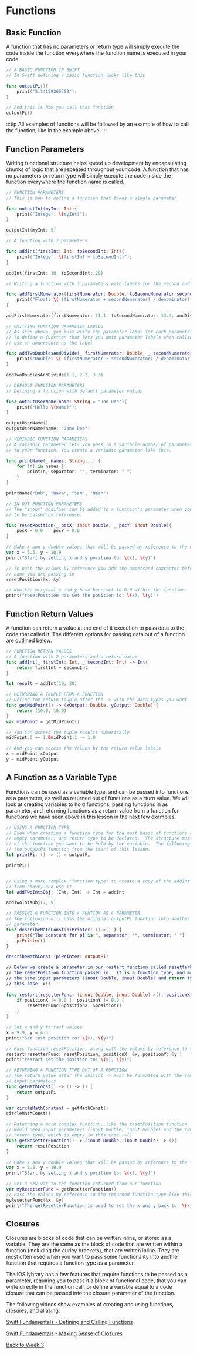 # Functions

## Basic Function

A function that has no parameters or return type will simply execute the code inside the function everywhere the function name is executed in your code.

```swift
// A BASIC FUNCTION IN SWIFT
// In Swift defining a basic function looks like this

func outputPi(){
    print("3.14159265359");
}

// And this is how you call that function
outputPi()
```

:::tip
  All examples of functions will be followed by an example of how to call the function, like in the example above.
:::

## Function Parameters

Writing functional structure helps speed up development by encapsulating chunks of logic that are repeated throughout your code. A function that has no parameters or return type will simply execute the code inside the function everywhere the function name is called.

```swift
// FUNCTION PARAMETERS
// This is how to define a function that takes a single parameter

func outputInt(myInt: Int){
    print("Integer: \(myInt)");
}

outputInt(myInt: 5)
```

```swift
// A function with 2 parameters

func addInt(firstInt: Int, toSecondInt: Int){
    print("Integer: \(firstInt + toSecondInt)");
}

addInt(firstInt: 10, toSecondInt: 20)
```

```swift
// Writing a function with 3 parameters with labels for the second and third parameters

func addFirstNumerator(firstNumerator: Double, toSecondNumerator secondNumerator: Double, andDivideBy denominator: Double){
    print("Float: \( (firstNumerator + secondNumerator) / denominator)");
}

addFirstNumerator(firstNumerator: 11.1, toSecondNumerator: 13.4, andDivideBy: 3.5)
```

```swift
// OMITTING FUNCTION PARAMETER LABELS
// As seen above, you must write the parameter label for each parameter after the first.
// To define a function that lets you omit parameter labels when calling the function,
// use an underscore as the label

func addTwoDoublesAndDivide(_ firstNumerator: Double, _ secondNumerator: Double, _ denominator: Double){
    print("Double: \( (firstNumerator + secondNumerator) / denominator)");
}

addTwoDoublesAndDivide(1.1, 2.2, 3.3)
```

```swift
// DEFAULT FUNCTION PARAMETERS
// Defining a function with default parameter values

func outputUserName(name: String = "Jon Doe"){
    print("Hello \(name)");
}

outputUserName()
outputUserName(name: "Jane Doe")
```

```swift
// VERIADIC FUNCTION PARAMETERS
// A variadic parameter lets you pass in a variable number of parameters of a given type
// to your function. You create a variadic parameter like this.

func printName(_ names: String...) {
    for (n) in names {
        print(n, separator: "", terminator: " ")
    }
}

printName("Bob", "Dave", "Sam", "Nash")
```

```swift
// IN-OUT FUNCTION PARAMETERS
// The "inout" modifier can be added to a function's parameter when you want the values
// to be passed by reference.

func resetPosition(_ posX: inout Double, _ posY: inout Double){
    posX = 0.0    posY = 0.0
}

// Make x and y double values that will be passed by reference to the next functions.
var x = 5.5, y = 10.9
print("Start by setting x and y position to: \(x), \(y)")

// To pass the values by reference you add the ampersand character before the variable
// name you are passing in
resetPosition(&x, &y)

// Now the original x and y have been set to 0.0 within the function
print("resetPosition has set the position to: \(x), \(y)")
```

## Function Return Values

A function can return a value at the end of it execution to pass data to the code that called it.  The different options for passing data out of a function are outlined below.

```swift
// FUNCTION RETURN VALUES
// A function with 2 parameters and a return value
func addInt(_ firstInt: Int, _ secondInt: Int) -> Int{
    return firstInt + secondInt
}

let result = addInt(10, 20)
```

```swift
// RETURNING A TOUPLE FROM A FUNCTION
// Define the return touple after the -> with the data types you want
func getMidPoint() -> (xOutput: Double, yOutput: Double) {
    return (10.0, 10.0)
}
var midPoint = getMidPoint()

// You can access the tuple results numerically
midPoint.0 += 1.0midPoint.1 -= 1.0

// And you can access the values by the return value labels
x = midPoint.xOutput
y = midPoint.yOutput
```


## A Function as a Variable Type
Functions can be used as a variable type, and can be passed into functions as a parameter, as well as returned out of functions as a rturn value.  We will look at creating variables to hold functions, passing functions in as parameter, and returning functions as a return value from a function for functions we have seen above in this lesson in the next few examples.

```swift
// USING A FUNCTION TYPE
// Even when creating a function type for the most basic of functions requires an
// empty parameter, and return type to be declared.  The structure must match that
// of the function you want to be held by the variable.  The following will hold 
// the outputPi function from the start of this lesson.
let printPi: () -> () = outputPi

printPi()


// Using a more complex "function type" to create a copy of the addInt function 
// from above, and use it
let addTwoIntsObj: (Int, Int) -> Int = addInt

addTwoIntsObj(7, 9)
```

```swift
// PASSING A FUNCTION INTO A FUNTION AS A PARAMETER
// The following will pass the original outputPi function into another function as a 
// parameter.
func describeMathConst(piPrinter: ()->() ) {
    print("The constant for pi is:", separator: "", terminator: " ")
    piPrinter()
}

describeMathConst (piPrinter: outputPi)

// Below we create a parameter in our restart function called resetterFunc that will have
// the resetPosition function passed in.  It is a function type, and must be declared with
// the same input parameters (inout Double, inout Double) and return type which is empty in
// this case ->()
 
func restart(resetterFunc: (inout Double, inout Double)->(), positionX: inout Double, positionY: inout Double) {    
    if positionX != 0.0 || positionY != 0.0 {
        resetterFunc(&positionX, &positionY)
    }
}

// Set x and y to test values
x = 9.9; y = 4.5
print("Set test position to: \(x), \(y)")

// Pass function resetPosition, along with the values by reference to the function like this
restart(resetterFunc: resetPosition, positionX: &x, positionY: &y )
print("restart set the position to: \(x), \(y)")

```

```swift
// RETURNING A FUNCTION TYPE OUT OF A FUNCTION
// The return value after the initial -> must be formatted with the same
// input parameters 
func getMathConst() -> () -> () {
    return outputPi
}

var circleMathConstant = getMathConst()
circleMathConst()

// Returning a more complex function, like the resetPosition function 
// would need input parameters (inout Double, inout Double) and the same 
// return type, which is empty in this case ->()
func getResetterFunction() -> (inout Double, inout Double) -> (){
    return resetPosition
}

// Make x and y double values that will be passed by reference to the function type.
var x = 5.5, y = 10.9
print("Start by setting x and y position to: \(x), \(y)")

// Set a new var to the function returned from our function
var myResetterFunc = getResetterFunction()
// Pass the values by reference to the returned function type like this
myResetterFunc(&x, &y)
print("The getResetterFunction is used to set the x and y back to: \(x), \(y) with the functionality returned")
```

## Closures

Closures are blocks of code that can be written inline, or stored as a variable.  They are the same as the block of code that are written within a function (including the curley brackets), that are written inline.  They are most often used when you want to pass some functionality into another function that requires a function type as a parameter.

The iOS lybrary has a few features that require functions to be passed as a parameter, requiring you to pass it a block of functional code, that you can write directly in the function call, or define a variable equal to a code closure that can be passed into the closure parameter of the function.

The following videos show examples of creating and using functions, closures, and aliasing:

<!-- [Swift 5 Essential Training - Basic Functions <Badge text="Lynda"/>](https://www.linkedin.com/learning/swift-5-essential-training/basic-functions?u=2199673) -->

<!-- [Swift 5 Essential Training - Complex Functions <Badge text="Lynda"/>](https://www.linkedin.com/learning/swift-5-essential-training/complex-functions?u=2199673) -->

<!-- [Swift 5 Essential Training - Understanding Closures <Badge text="Lynda"/>](https://www.linkedin.com/learning/swift-5-essential-training/understanding-closures?u=2199673) -->

<!-- [Swift 5 Essential Training - Type Aliasing <Badge text="Lynda"/>](https://www.linkedin.com/learning/swift-5-essential-training/type-aliasing?u=2199673) -->

[Swift Fundamentals - Defining and Calling Functions <Badge text="Pluralsight"/>](https://app.pluralsight.com/course-player?clipId=b8915e3c-4847-4fcf-937b-b6e13ba8755f)

[Swift Fundamentals - Making Sense of Closures <Badge text="Pluralsight"/>](https://app.pluralsight.com/course-player?clipId=9ee3067f-5457-4adc-a207-8df346115701)

[Back to Week 3](./index.md#during-class)